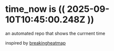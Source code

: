 # time_now is (( 2025-09-10T10:45:00.248Z ))

an automated repo that shows the currnent time

inspired by [breakingheatmap](https://github.com/breakingheatmap/breakingheatmap)